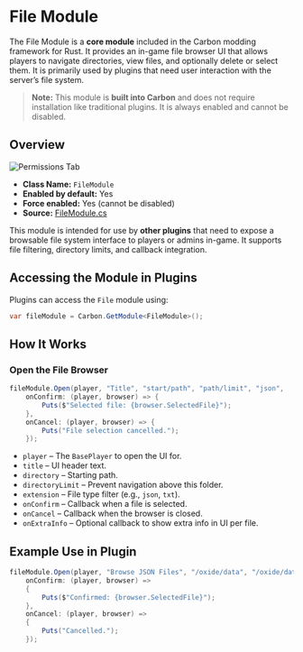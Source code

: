 # File Module

The File Module is a **core module** included in the Carbon modding framework for Rust. It provides an in-game file browser UI that allows players to navigate directories, view files, and optionally delete or select them. It is primarily used by plugins that need user interaction with the server’s file system.

> **Note:** This module is **built into Carbon** and does not require installation like traditional plugins. It is always enabled and cannot be disabled.


## Overview
![Permissions Tab](/misc/filepicker_a.webp)

- **Class Name:** `FileModule`
- **Enabled by default:** Yes
- **Force enabled:** Yes (cannot be disabled)
- **Source:** [FileModule.cs](https://github.com/CarbonCommunity/Carbon.Common/blob/develop/src/Carbon/Modules/FileModule/FileModule.cs)

This module is intended for use by **other plugins** that need to expose a browsable file system interface to players or admins in-game. It supports file filtering, directory limits, and callback integration.

## Accessing the Module in Plugins

Plugins can access the `File` module using:

```csharp
var fileModule = Carbon.GetModule<FileModule>();
```

## How It Works

### Open the File Browser

```csharp
fileModule.Open(player, "Title", "start/path", "path/limit", "json",
    onConfirm: (player, browser) => {
        Puts($"Selected file: {browser.SelectedFile}");
    },
    onCancel: (player, browser) => {
        Puts("File selection cancelled.");
    });
```

- `player` – The `BasePlayer` to open the UI for.
- `title` – UI header text.
- `directory` – Starting path.
- `directoryLimit` – Prevent navigation above this folder.
- `extension` – File type filter (e.g., `json`, `txt`).
- `onConfirm` – Callback when a file is selected.
- `onCancel` – Callback when the browser is closed.
- `onExtraInfo` – Optional callback to show extra info in UI per file.


## Example Use in Plugin

```csharp
fileModule.Open(player, "Browse JSON Files", "/oxide/data", "/oxide/data", "json",
    onConfirm: (player, browser) =>
    {
        Puts($"Confirmed: {browser.SelectedFile}");
    },
    onCancel: (player, browser) =>
    {
        Puts("Cancelled.");
    });
```